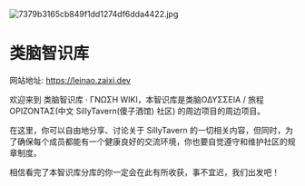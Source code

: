 ![7379b3165cb849f1dd1274df6dda4422.jpg](<https://media-hosting.imagekit.io//5a7ed96412fe4642/7379b3165cb849f1dd1274df6dda4422.jpg?Expires=1834328285&Key-Pair-Id=K2ZIVPTIP2VGHC&Signature=tTPZSODyAAMDu4YcbRJcRtDFPsB-GnmMyPaQL~eyf8~hiJp~pExmWJADD6yEZdbS0meqGwIq1kEsg~FpXJWZtf0vRAdbtjlMnDWlXOoWrsiyyF1G26QYNBdd~AS4c9EK-b1AlbDqf1yg0cuIpsjBowahMnnO8nOOkK5u2blZWGMU8TsWvUFVwL7kHXP-Wb7-qbMT4imCM7MQNlQmhfQAdXtwxoYlRwLk0R7J-kZvj~DYH7tC4P~AbnXbwizHRmR-ftl1p6OPoAjW3Y~QpyFJmr8JCjmA6KSKc0Oq2CBKXkksRg4pMGp2fPvfZsUO90T6WBkAGYPwpsDweL3jfL77Kg__>)
# 类脑智识库

网站地址: https://leinao.zaixi.dev

欢迎来到 类脑智识库 · ΓΝΩΣΗ WIKI，本智识库是类脑ΟΔΥΣΣΕΙΑ / 旅程ΟΡΙΖΟΝΤΑΣ(中文 SillyTavern(傻子酒馆) 社区) 的周边项目的周边项目。

在这里，你可以自由地分享、讨论关于 SillyTavern 的一切相关内容，但同时，为了确保每个成员都能有一个健康良好的交流环境，你也要自觉遵守和维护社区的规章制度。

相信看完了本智识库分库的你一定会在此有所收获，事不宜迟，我们出发吧！
